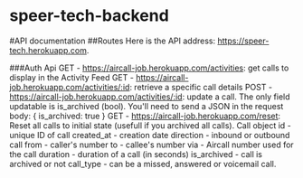 # speer-tech-backend

#API documentation
##Routes
Here is the API address: https://speer-tech.herokuapp.com.

###Auth Api
GET - https://aircall-job.herokuapp.com/activities: get calls to display in the Activity Feed
GET - https://aircall-job.herokuapp.com/activities/:id: retrieve a specific call details
POST - https://aircall-job.herokuapp.com/activities/:id: update a call. The only field updatable is is_archived (bool). You'll need to send a JSON in the request body:
{
  is_archived: true
}
GET - https://aircall-job.herokuapp.com/reset: Reset all calls to initial state (usefull if you archived all calls).
Call object
id - unique ID of call
created_at - creation date
direction - inbound or outbound call
from - caller's number
to - callee's number
via - Aircall number used for the call
duration - duration of a call (in seconds)
is_archived - call is archived or not
call_type - can be a missed, answered or voicemail call.
